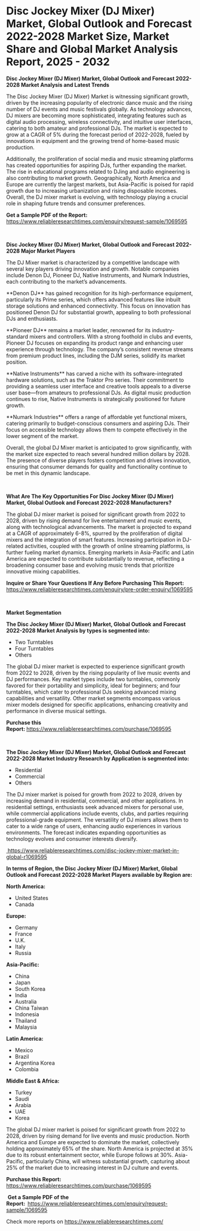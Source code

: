 <p><h1>Disc Jockey Mixer (DJ Mixer) Market, Global Outlook and Forecast 2022-2028 Market Size, Market Share and Global Market Analysis Report, 2025 - 2032</h1></p><p><strong>Disc Jockey Mixer (DJ Mixer) Market, Global Outlook and Forecast 2022-2028 Market Analysis and Latest Trends</strong></p>
<p><p>The Disc Jockey Mixer (DJ Mixer) Market is witnessing significant growth, driven by the increasing popularity of electronic dance music and the rising number of DJ events and music festivals globally. As technology advances, DJ mixers are becoming more sophisticated, integrating features such as digital audio processing, wireless connectivity, and intuitive user interfaces, catering to both amateur and professional DJs. The market is expected to grow at a CAGR of 5% during the forecast period of 2022-2028, fueled by innovations in equipment and the growing trend of home-based music production.</p><p>Additionally, the proliferation of social media and music streaming platforms has created opportunities for aspiring DJs, further expanding the market. The rise in educational programs related to DJing and audio engineering is also contributing to market growth. Geographically, North America and Europe are currently the largest markets, but Asia-Pacific is poised for rapid growth due to increasing urbanization and rising disposable incomes. Overall, the DJ mixer market is evolving, with technology playing a crucial role in shaping future trends and consumer preferences.</p></p>
<p><strong>Get a Sample PDF of the Report:&nbsp;</strong> <a href="https://www.reliableresearchtimes.com/enquiry/request-sample/1069595?utm_campaign=2958&utm_medium=2&utm_source=Github&utm_content=ia&utm_term=21032025&utm_id=disc-jockey-mixer-dj-mixer-market-global-outlook-and-forecast-2022-2028">https://www.reliableresearchtimes.com/enquiry/request-sample/1069595</a></p>
<p>&nbsp;</p>
<p><strong>Disc Jockey Mixer (DJ Mixer) Market, Global Outlook and Forecast 2022-2028 Major Market Players</strong></p>
<p><p>The DJ Mixer market is characterized by a competitive landscape with several key players driving innovation and growth. Notable companies include Denon DJ, Pioneer DJ, Native Instruments, and Numark Industries, each contributing to the market’s advancements.</p><p>**Denon DJ** has gained recognition for its high-performance equipment, particularly its Prime series, which offers advanced features like inbuilt storage solutions and enhanced connectivity. This focus on innovation has positioned Denon DJ for substantial growth, appealing to both professional DJs and enthusiasts.</p><p>**Pioneer DJ** remains a market leader, renowned for its industry-standard mixers and controllers. With a strong foothold in clubs and events, Pioneer DJ focuses on expanding its product range and enhancing user experience through technology. The company’s consistent revenue streams from premium product lines, including the DJM series, solidify its market position.</p><p>**Native Instruments** has carved a niche with its software-integrated hardware solutions, such as the Traktor Pro series. Their commitment to providing a seamless user interface and creative tools appeals to a diverse user base—from amateurs to professional DJs. As digital music production continues to rise, Native Instruments is strategically positioned for future growth.</p><p>**Numark Industries** offers a range of affordable yet functional mixers, catering primarily to budget-conscious consumers and aspiring DJs. Their focus on accessible technology allows them to compete effectively in the lower segment of the market.</p><p>Overall, the global DJ Mixer market is anticipated to grow significantly, with the market size expected to reach several hundred million dollars by 2028. The presence of diverse players fosters competition and drives innovation, ensuring that consumer demands for quality and functionality continue to be met in this dynamic landscape.</p></p>
<p>&nbsp;</p>
<p><strong>What Are The Key Opportunities For Disc Jockey Mixer (DJ Mixer) Market, Global Outlook and Forecast 2022-2028 Manufacturers?</strong></p>
<p><p>The global DJ mixer market is poised for significant growth from 2022 to 2028, driven by rising demand for live entertainment and music events, along with technological advancements. The market is projected to expand at a CAGR of approximately 6-8%, spurred by the proliferation of digital mixers and the integration of smart features. Increasing participation in DJ-related activities, coupled with the growth of online streaming platforms, is further fueling market dynamics. Emerging markets in Asia-Pacific and Latin America are expected to contribute substantially to revenue, reflecting a broadening consumer base and evolving music trends that prioritize innovative mixing capabilities.</p></p>
<p><strong>Inquire or Share Your Questions If Any Before Purchasing This Report:</strong> <a href="https://www.reliableresearchtimes.com/enquiry/pre-order-enquiry/1069595?utm_campaign=2958&utm_medium=2&utm_source=Github&utm_content=ia&utm_term=21032025&utm_id=disc-jockey-mixer-dj-mixer-market-global-outlook-and-forecast-2022-2028">https://www.reliableresearchtimes.com/enquiry/pre-order-enquiry/1069595</a></p>
<p>&nbsp;</p>
<p><strong>Market Segmentation</strong></p>
<p><strong>The Disc Jockey Mixer (DJ Mixer) Market, Global Outlook and Forecast 2022-2028 Market Analysis by types is segmented into:</strong></p>
<p><ul><li>Two Turntables</li><li>Four Turntables</li><li>Others</li></ul></p>
<p><p>The global DJ mixer market is expected to experience significant growth from 2022 to 2028, driven by the rising popularity of live music events and DJ performances. Key market types include two turntables, commonly favored for their portability and simplicity, ideal for beginners; and four turntables, which cater to professional DJs seeking advanced mixing capabilities and versatility. Other market segments encompass various mixer models designed for specific applications, enhancing creativity and performance in diverse musical settings.</p></p>
<p><strong>Purchase this Report:&nbsp;</strong><a href="https://www.reliableresearchtimes.com/purchase/1069595?utm_campaign=2958&utm_medium=2&utm_source=Github&utm_content=ia&utm_term=21032025&utm_id=disc-jockey-mixer-dj-mixer-market-global-outlook-and-forecast-2022-2028">https://www.reliableresearchtimes.com/purchase/1069595</a></p>
<p>&nbsp;</p>
<p><strong>The Disc Jockey Mixer (DJ Mixer) Market, Global Outlook and Forecast 2022-2028 Market Industry Research by Application is segmented into:</strong></p>
<p><ul><li>Residential</li><li>Commercial</li><li>Others</li></ul></p>
<p><p>The DJ mixer market is poised for growth from 2022 to 2028, driven by increasing demand in residential, commercial, and other applications. In residential settings, enthusiasts seek advanced mixers for personal use, while commercial applications include events, clubs, and parties requiring professional-grade equipment. The versatility of DJ mixers allows them to cater to a wide range of users, enhancing audio experiences in various environments. The forecast indicates expanding opportunities as technology evolves and consumer interests diversify.</p></p>
<p><a href="https://www.reliableresearchtimes.com/disc-jockey-mixer-market-in-global-r1069595?utm_campaign=2958&utm_medium=2&utm_source=Github&utm_content=ia&utm_term=21032025&utm_id=disc-jockey-mixer-dj-mixer-market-global-outlook-and-forecast-2022-2028">&nbsp;https://www.reliableresearchtimes.com/disc-jockey-mixer-market-in-global-r1069595</a></p>
<p><strong>In terms of Region, the Disc Jockey Mixer (DJ Mixer) Market, Global Outlook and Forecast 2022-2028 Market Players available by Region are:</strong></p>
<p>
    <p> <strong> North America: </strong>
        <ul>
            <li>United States</li>
            <li>Canada</li>
        </ul>
        </p> 
    <p> <strong> Europe: </strong>
        <ul>
            <li>Germany</li>
            <li>France</li>
            <li>U.K.</li>
            <li>Italy</li>
            <li>Russia</li>
        </ul>
        </p> 
    <p> <strong> Asia-Pacific: </strong>
        <ul>
            <li>China</li>
            <li>Japan</li>
            <li>South Korea</li>
            <li>India</li>
            <li>Australia</li>
            <li>China Taiwan</li>
            <li>Indonesia</li>
            <li>Thailand</li>
            <li>Malaysia</li>
        </ul>
        </p> 
    <p> <strong> Latin America: </strong>
        <ul>
            <li>Mexico</li>
            <li>Brazil</li>
            <li>Argentina Korea</li>
            <li>Colombia</li>
        </ul>
        </p> 
    <p> <strong> Middle East & Africa: </strong>
        <ul>
            <li>Turkey</li>
            <li>Saudi</li>
            <li>Arabia</li>
            <li>UAE</li>
            <li>Korea</li>
        </ul>
    </p>
    </p>
<p><p>The global DJ mixer market is poised for significant growth from 2022 to 2028, driven by rising demand for live events and music production. North America and Europe are expected to dominate the market, collectively holding approximately 65% of the share. North America is projected at 35% due to its robust entertainment sector, while Europe follows at 30%. Asia-Pacific, particularly China, will witness substantial growth, capturing about 25% of the market due to increasing interest in DJ culture and events.</p></p>
<p><strong>Purchase this Report: </strong><a href="https://www.reliableresearchtimes.com/purchase/1069595?utm_campaign=2958&utm_medium=2&utm_source=Github&utm_content=ia&utm_term=21032025&utm_id=disc-jockey-mixer-dj-mixer-market-global-outlook-and-forecast-2022-2028">https://www.reliableresearchtimes.com/purchase/1069595</a></p>
<p>&nbsp;<strong>Get a Sample PDF of the Report:&nbsp;&nbsp;</strong><a href="https://www.reliableresearchtimes.com/enquiry/request-sample/1069595?utm_campaign=2958&utm_medium=2&utm_source=Github&utm_content=ia&utm_term=21032025&utm_id=disc-jockey-mixer-dj-mixer-market-global-outlook-and-forecast-2022-2028">https://www.reliableresearchtimes.com/enquiry/request-sample/1069595</a></p>
<p><strong></strong></p>
<p>Check more reports on <a href="https://www.reliableresearchtimes.com/?utm_campaign=2958&utm_medium=2&utm_source=Github&utm_content=ia&utm_term=21032025&utm_id=disc-jockey-mixer-dj-mixer-market-global-outlook-and-forecast-2022-2028">https://www.reliableresearchtimes.com/</a></p>